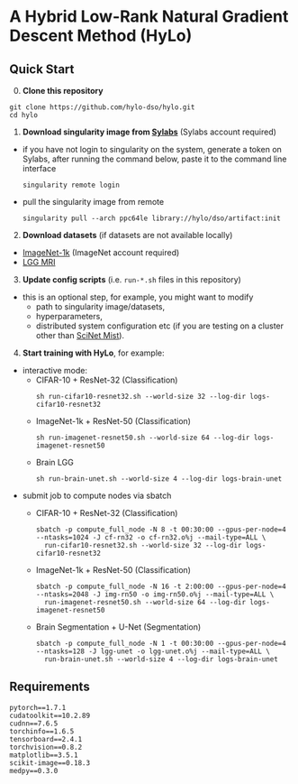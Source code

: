 # A Hybrid Low-Rank Natural Gradient Descent Method (HyLo)

## Quick Start
0. **Clone this repository**
```
git clone https://github.com/hylo-dso/hylo.git
cd hylo
```

1. **Download singularity image from [Sylabs](https://cloud.sylabs.io/)** (Sylabs account required)
 * if you have not login to singularity on the system, generate a token on Sylabs, after running the command below, paste it to the command line interface
    ```
    singularity remote login
    ```
 * pull the singularity image from remote
    ```
    singularity pull --arch ppc64le library://hylo/dso/artifact:init
    ```

2. **Download datasets** (if datasets are not available locally)
  * [ImageNet-1k](https://image-net.org/download.php) (ImageNet account required)
  * [LGG MRI](https://www.kaggle.com/datasets/mateuszbuda/lgg-mri-segmentation)


3. **Update config scripts** (i.e. ```run-*.sh``` files in this repository)
  * this is an optional step, for example, you might want to modify
    * path to singularity image/datasets,
    * hyperparameters,
    * distributed system configuration etc (if you are testing on a cluster other than [SciNet Mist](https://docs.scinet.utoronto.ca/index.php/Mist)).

4. **Start training with HyLo**, for example:
  * interactive mode:
    * CIFAR-10 + ResNet-32 (Classification)
      ```
      sh run-cifar10-resnet32.sh --world-size 32 --log-dir logs-cifar10-resnet32
      ```
    * ImageNet-1k + ResNet-50 (Classification)
      ```
      sh run-imagenet-resnet50.sh --world-size 64 --log-dir logs-imagenet-resnet50
      ```
    * Brain LGG
      ```
      sh run-brain-unet.sh --world-size 4 --log-dir logs-brain-unet
      ```
  * submit job to compute nodes via sbatch
    * CIFAR-10 + ResNet-32 (Classification)
      ```
      sbatch -p compute_full_node -N 8 -t 00:30:00 --gpus-per-node=4 --ntasks=1024 -J cf-rn32 -o cf-rn32.o%j --mail-type=ALL \
        run-cifar10-resnet32.sh --world-size 32 --log-dir logs-cifar10-resnet32
      ```
    * ImageNet-1k + ResNet-50 (Classification)
      ```
      sbatch -p compute_full_node -N 16 -t 2:00:00 --gpus-per-node=4 --ntasks=2048 -J img-rn50 -o img-rn50.o%j --mail-type=ALL \
        run-imagenet-resnet50.sh --world-size 64 --log-dir logs-imagenet-resnet50
      ```
    
    * Brain Segmentation + U-Net (Segmentation)
      ```
      sbatch -p compute_full_node -N 1 -t 00:30:00 --gpus-per-node=4 --ntasks=128 -J lgg-unet -o lgg-unet.o%j --mail-type=ALL \
        run-brain-unet.sh --world-size 4 --log-dir logs-brain-unet
      ```

## Requirements
```
pytorch==1.7.1
cudatoolkit==10.2.89
cudnn==7.6.5
torchinfo==1.6.5
tensorboard==2.4.1
torchvision==0.8.2
matplotlib==3.5.1
scikit-image==0.18.3
medpy==0.3.0
```
